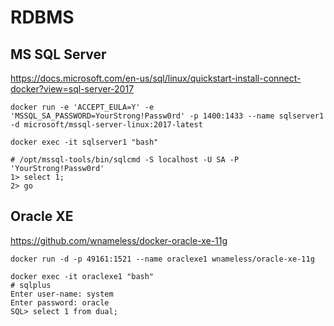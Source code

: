 # RDBMS

## MS SQL Server
https://docs.microsoft.com/en-us/sql/linux/quickstart-install-connect-docker?view=sql-server-2017

```
docker run -e 'ACCEPT_EULA=Y' -e 'MSSQL_SA_PASSWORD=YourStrong!Passw0rd' -p 1400:1433 --name sqlserver1 -d microsoft/mssql-server-linux:2017-latest

docker exec -it sqlserver1 "bash"

# /opt/mssql-tools/bin/sqlcmd -S localhost -U SA -P 'YourStrong!Passw0rd'
1> select 1;
2> go
```

## Oracle XE
https://github.com/wnameless/docker-oracle-xe-11g

```
docker run -d -p 49161:1521 --name oraclexe1 wnameless/oracle-xe-11g

docker exec -it oraclexe1 "bash"
# sqlplus
Enter user-name: system
Enter password: oracle
SQL> select 1 from dual;
```
